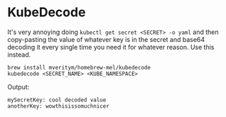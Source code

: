 # KubeDecode

It's very annoying doing `kubectl get secret <SECRET> -o yaml` and then copy-pasting the value of whatever key is in the secret and base64 decoding it every single time you need it for whatever reason. Use this instead.

```
brew install mveritym/homebrew-mel/kubedecode
kubedecode <SECRET_NAME> <KUBE_NAMESPACE>
```

Output:
```
mySecretKey: cool decoded value
anotherKey: wowthisissomuchnicer
```
